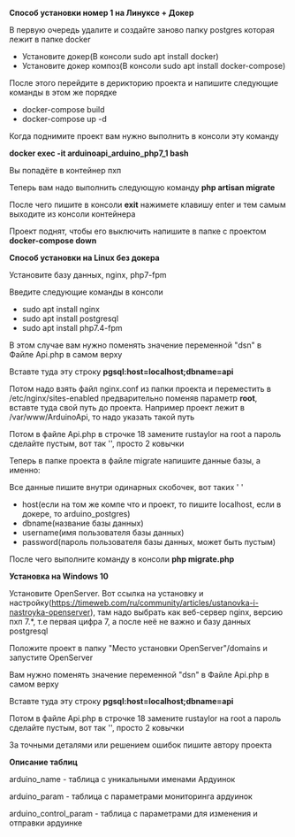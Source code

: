 <p><strong>Способ установки номер 1 на Линуксе + Докер</strong></p>

В первую очередь удалите и создайте заново папку postgres которая лежит в папке docker

<ul>
<li>Установите докер(В консоли sudo apt install docker)</li>
<li>Установите докер композ(В консоли sudo apt install docker-compose)</li>
</ul>
<p>После этого перейдите в дерикторию проекта и напишите следующие команды в этом же порядке</p>
<ul>
<li>docker-compose build</li>
<li>docker-compose up -d</li>
</ul>

Когда поднимите проект вам нужно выполнить в консоли эту команду
<p><strong>docker exec -it arduinoapi_arduino_php7_1 bash</strong></p>

Вы попадёте в контейнер пхп

Теперь вам надо выполнить следующую команду <strong>php artisan migrate</strong>

После чего пишите в консоли <strong>exit</strong> нажимете клавишу enter и тем самым выходите из консоли контейнера

Проект поднят, чтобы его выключить напишите в папке с проектом <strong>docker-compose down</strong>

<p><strong>Способ установки на Linux без докера</strong></p>

Установите базу данных, nginx, php7-fpm
<p>Введите следующие команды в консоли</p>
<ul>
<li>sudo apt install nginx</li>
<li>sudo apt install postgresql</li>
<li>sudo apt install php7.4-fpm</li>
</ul>

В этом случае вам нужно поменять значение переменной "dsn" в Файле Api.php в самом верху
<p>Вставте туда эту строку <strong>pgsql:host=localhost;dbname=api</strong></p>

Потом надо взять файл nginx.conf из папки проекта и переместить в /etc/nginx/sites-enabled предварительно поменяв параметр 
<strong>root</strong>, вставте туда свой путь до проекта. Например проект лежит в /var/www/ArduinoApi, то надо указать такой путь

Потом в файле Api.php в строчке 18 замените rustaylor на root а пароль сделайте пустым, вот так '', просто 2 ковычки

Теперь в папке проекта в файле migrate напишите данные базы, а именно:
<p>Все данные пишите внутри одинарных скобочек, вот таких ' '</p>
<ul>
<li>host(если на том же компе что и проект, то пишите localhost, если в докере, то arduino_postgres)</li>
<li>dbname(название базы данных)</li>
<li>username(имя пользователя базы данных)</li>
<li>password(пароль пользователя базы данных, может быть пустым)</li>
</ul>

После чего выполните команду в консоли <strong>php migrate.php</strong>

<p><strong>Установка на Windows 10</strong></p>

Установите OpenServer. Вот ссылка на установку и настройку(https://timeweb.com/ru/community/articles/ustanovka-i-nastroyka-openserver),
там надо выбрать как веб-сервер nginx, версию пхп 7.*, т.е первая цифра 7, а после неё не важно
и базу данных postgresql

Положите проект в папку "Место установки OpenServer"/domains и запустите OpenServer

Вам нужно поменять значение переменной "dsn" в Файле Api.php в самом верху
<p>Вставте туда эту строку <strong>pgsql:host=localhost;dbname=api</strong></p>
Потом в файле Api.php в строчке 18 замените rustaylor на root а пароль сделайте пустым, вот так '', просто 2 ковычки


За точными деталями или решением ошибок пишите автору проекта

<p><strong>Описание таблиц</strong></p>

arduino_name - таблица с уникальными именами Ардуинок

arduino_param - таблица с параметрами мониторинга ардуинок

arduino_control_param - таблица с параметрами для изменения и отправки ардуинке
